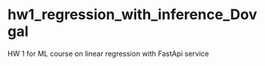 # hw1_regression_with_inference_Dovgal
HW 1 for ML course on linear regression with FastApi service
